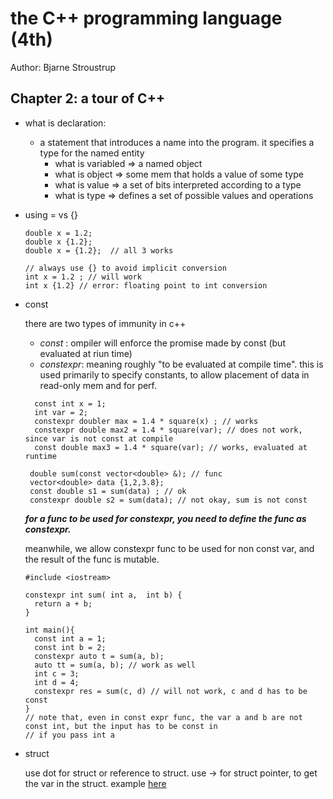 # the C++ programming language (4th)
Author: Bjarne Stroustrup

## Chapter 2: a tour of C++
* what is declaration:
  * a statement that introduces a name into the program. it specifies a type for the named entity
    * what is variabled  => a named object
    * what is object => some mem that holds a value of some type
    * what is value => a set of bits interpreted according to a type
    * what is type => defines a set of possible values and operations

* using = vs {}
  ```
  double x = 1.2; 
  double x {1.2};
  double x = {1.2};  // all 3 works 
  
  // always use {} to avoid implicit conversion 
  int x = 1.2 ; // will work 
  int x {1.2} // error: floating point to int conversion
  ```
* const
  
  there are two types of immunity in c++
  * *const* : ompiler will enforce the promise made by const (but evaluated at riun time)
  * *constexpr*: meaning roughly "to be evaluated at compile time". this is used primarily to specify constants, to allow placement of data in read-only mem and for perf. 
  ```
    const int x = 1;
    int var = 2;
    constexpr doubler max = 1.4 * square(x) ; // works
    constexpr double max2 = 1.4 * square(var); // does not work, since var is not const at compile
    const double max3 = 1.4 * square(var); // works, evaluated at runtime
  ```
  ```
   double sum(const vector<double> &); // func
   vector<double> data {1,2,3.8};
   const double s1 = sum(data) ; // ok
   constexpr double s2 = sum(data); // not okay, sum is not const
  ```
  ***for a func to be used for constexpr, you need to define the func as constexpr.***
  
  meanwhile, we allow constexpr func to be used for non const var, and the result of the func is mutable.
  ```
  #include <iostream>

  constexpr int sum( int a,  int b) {
    return a + b;
  }

  int main(){
    const int a = 1;
    const int b = 2;
    constexpr auto t = sum(a, b);
    auto tt = sum(a, b); // work as well
    int c = 3;
    int d = 4;
    constexpr res = sum(c, d) // will not work, c and d has to be const
  }
  // note that, even in const expr func, the var a and b are not const int, but the input has to be const in
  // if you pass int a
  ```

* struct
  
  use dot for struct or reference to struct. use -> for struct pointer, to get the var in the struct.
  example [here](https://github.com/fandan-nyc/my_side_projects/blob/master/notes/vector_basic_1.cpp)
